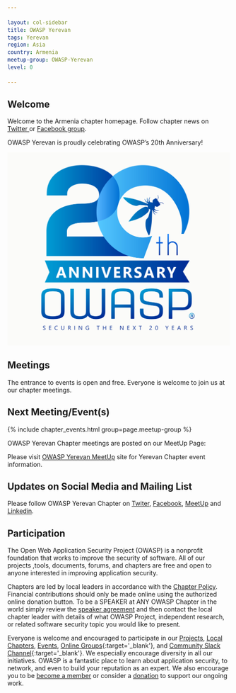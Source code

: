 ```yaml
---

layout: col-sidebar
title: OWASP Yerevan
tags: Yerevan
region: Asia
country: Armenia
meetup-group: OWASP-Yerevan
level: 0

---
```



## Welcome

Welcome to the Armenia chapter homepage. Follow chapter news on [Twitter
](https://twitter.com/OWASPYerevan) or [Facebook
group](https://www.facebook.com/groups/688279971204810/).

OWASP Yerevan is proudly celebrating OWASP’s 20th Anniversary!

[![OWASP 20th Anniversary Image](assets/images/OWASP_20th_Anniversary.jpeg)](https://20thanniversary.owasp.org/)

## Meetings

The entrance to events is open and free. Everyone is welcome to join us at our
chapter meetings.

<!-- #### Call For Speakers

Call For Speakers is open - if you would like to present a talk on Application Security at future OWASP Yerevan Chapter events - please review and agree with the [OWASP Speaker Agreement](https://owasp.org/www-policy/legal/speaker-agreement) and send the proposed talk title, abstract and speaker bio to the Chapter Leaders via e-mail:

`owaspyerevan (at) owasp.org` -->

Next Meeting/Event(s)
---------------------
{% include chapter_events.html group=page.meetup-group %}

OWASP Yerevan Chapter meetings are posted on our MeetUp Page:

Please visit [OWASP Yerevan MeetUp](http://www.meetup.com/OWASP-Yerevan) site for Yerevan Chapter event information.

Updates on Social Media and Mailing List
---------------------
Please follow OWASP Yerevan Chapter on <a href="https://twitter.com/OWASPYerevan">Twiter</a>, <a href="https://www.facebook.com/groups/688279971204810/">Facebook</a>, <a href="https://meetup.com/OWASP-Yerevan">MeetUp</a> and <a href="https://www.linkedin.com/company/owasp-yerevan-chapter">Linkedin</a>.

## Participation
The Open Web Application Security Project (OWASP) is a nonprofit foundation that works to improve the security of software. All of our projects ,tools, documents, forums, and chapters are free and open to anyone interested in improving application security. 

Chapters are led by local leaders in accordance with the [Chapter Policy](https://owasp.org/www-policy/). Financial contributions should only be made online using the authorized online donation button. To be a SPEAKER at ANY OWASP Chapter in the world simply review the [speaker agreement](https://owasp.org/www-policy/) and then contact the local chapter leader with details of what OWASP Project, independent research, or related software security topic you would like to present.

Everyone is welcome and encouraged to participate in our [Projects](/projects), [Local Chapters](/chapters), [Events](/events), [Online Groups](https://groups.google.com/a/owasp.com/){:target='_blank'}, and [Community Slack Channel](https://owasp.slack.com/){:target='_blank'}. We especially encourage diversity in all our initiatives. OWASP is a fantastic place to learn about application security, to network, and even to build your reputation as an expert. We also encourage you to be [become a member](/membership) or consider a [donation](/donate) to support our ongoing work.
